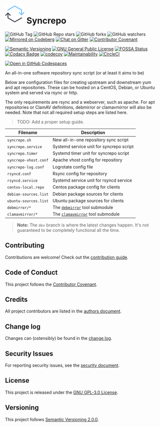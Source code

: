 # ![logo](docs/icons8-sync.svg) Syncrepo

![GitHub Tag][repo_1]
![GitHub Repo stars][repo_2]
![GitHub forks][repo_3]
![GitHub watchers][repo_4]
[![Mirrored on Codeberg][codeberg_1]][codeberg_2]
[![Chat on Gitter][gitter_1]][gitter_2]
[![Contributor Covenant][covenant]](CODE_OF_CONDUCT.md)

[![Semantic Versioning][symver_1]][symver_2]
[![GNU General Public License][license_1]][license_2]
[![FOSSA Status][fossa_1]][fossa_2]
[![Codacy Badge][codacy_1]][codacy_2]
[![codecov][codecov_1]][codecov_2]
[![Maintainability][codeclimate_1]][codeclimate_2]
[![CircleCI][circleci_1]][circleci_2]

[![Open in GitHub Codespaces][codespace_1]][codespace_2]

An all-in-one software repository sync script (or at least it aims to be)

Below are configuration files for creating upstream and downstream yum and apt
repositories. These can be hosted on a CentOS, Debian, or Ubuntu system and
served via rsync or http.

The only requirements are rsync and a webserver, such as apache. For apt
repositories or ClamAV definitions, debmirror or clamavmirror will also be
needed. Note that not all required setup steps are listed here.

> TODO: Add a proper setup guide.

Filename               | Description
---                    | ---
`syncrepo.sh`          | New all-in-one repository sync script
`syncrepo.service`     | Systemd service unit for syncrepo script
`syncrepo.timer`       | Systemd timer unit for syncrepo script
`syncrepo-vhost.conf`  | Apache vhost config for repository
`syncrepo-log.conf`    | Logrotate config file
`rsyncd.conf`          | Rsync config for repository
`rsyncd.service`       | Systemd service unit for rsyncd service
`centos-local.repo`    | Centos package config for clients
`debian-sources.list`  | Debian package sources for clients
`ubuntu-sources.list`  | Ubuntu package sources for clients
`debmirror/*`          | The [`debmirror`][debmirror] tool submodule
`clamavmirror/*`       | The [`clamavmirror`][clamavmirror] tool submodule

> **Note:** The `dev` branch is where the latest changes happen.
> It's not guaranteed to be completely functional all the time.

## Contributing

Contributions are welcome! Check out the [contribution guide](CONTRIBUTING.md).

## Code of Conduct

This project follows the [Contributor Covenant](CODE_OF_CONDUCT.md).

## Credits

All project contributors are listed in the [authors document](AUTHORS.md).

## Change log

Changes can (ostensibly) be found in the [change log](CHANGES.md).

## Security Issues

For reporting security issues, see the [security document](SECURITY.md).

## License

This project is released under the [GNU GPL-3.0 License](LICENSE.md).

## Versioning

This project follows [Semantic Versioning 2.0.0][symver_2].

&nbsp;

[repo_1]: https://img.shields.io/github/v/tag/AfroThundr3007730/syncrepo?style=flat&logo=github
[repo_2]: https://img.shields.io/github/stars/AfroThundr3007730/syncrepo?style=flat&logo=github
[repo_3]: https://img.shields.io/github/forks/AfroThundr3007730/syncrepo?style=flat&logo=github
[repo_4]: https://img.shields.io/github/watchers/AfroThundr3007730/syncrepo?style=flat&logo=github
[codeberg_1]: https://img.shields.io/badge/Mirrored-on_Codeberg-blue?style=flat&logo=codeberg
[codeberg_2]: https://codeberg.org/AfroThundr/syncrepo
[gitter_1]: https://img.shields.io/badge/Chat-on_Gitter-blue?style=flat&logo=gitter
[gitter_2]: https://matrix.to/#/#syncrepo:gitter.im
[covenant]: https://img.shields.io/badge/Contributor%20Covenant-2.1-blue?style=flat&logo=contributor-covenant

[symver_1]: https://img.shields.io/badge/semver-2.0.0-green?logo=semver
[symver_2]: https://semver.org/spec/v2.0.0.html
[license_1]: https://img.shields.io/badge/license-GPL%20v3-orange.svg?style=flat&logo=gnu
[license_2]: http://www.gnu.org/licenses/gpl-3.0.en.html
[fossa_1]: https://app.fossa.com/api/projects/git%2Bgithub.com%2FAfroThundr3007730%2Fsyncrepo.svg?type=shield
[fossa_2]: https://app.fossa.com/projects/git%2Bgithub.com%2FAfroThundr3007730%2Fsyncrepo?ref=badge_shield
[codacy_1]: https://api.codacy.com/project/badge/Grade/0eeda1228af140359e2ca903aae328b8
[codacy_2]: https://app.codacy.com/gh/AfroThundr3007730/syncrepo
[codecov_1]: https://codecov.io/gh/AfroThundr3007730/syncrepo/graph/badge.svg?token=5tKkLwN9Hm
[codecov_2]: https://codecov.io/gh/AfroThundr3007730/syncrepo
[codeclimate_1]: https://api.codeclimate.com/v1/badges/ac638bd38fc19249118d/maintainability
[codeclimate_2]: https://codeclimate.com/github/AfroThundr3007730/syncrepo/maintainability
[circleci_1]: https://dl.circleci.com/status-badge/img/circleci/DVFFcfNipFFiNiYZSDG4fD/Dh38tGgCFzRd13a2PV9xoq/tree/master.svg?style=shield
[circleci_2]: https://dl.circleci.com/status-badge/redirect/circleci/DVFFcfNipFFiNiYZSDG4fD/Dh38tGgCFzRd13a2PV9xoq/tree/master

[codespace_1]: https://github.com/codespaces/badge.svg
[codespace_2]: https://codespaces.new/AfroThundr3007730/syncrepo/tree/dev?quickstart=1

[debmirror]: https://salsa.debian.org/debian/debmirror
[clamavmirror]: https://github.com/akissa/clamavmirror
